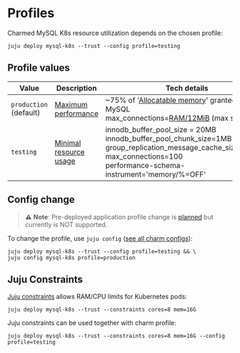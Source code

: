# Profiles

Charmed MySQL K8s resource utilization depends on the chosen profile:

```shell
juju deploy mysql-k8s --trust --config profile=testing
```

## Profile values

|Value|Description|Tech details|
| --- | --- | ----- |
|`production`<br>(default)|[Maximum performance](https://github.com/canonical/mysql-k8s-operator/blob/main/lib/charms/mysql/v0/mysql.py#L766-L775)| ~75% of '[Allocatable memory](https://kubernetes.io/docs/concepts/configuration/manage-resources-containers/)' granted for MySQL<br/>max_connections=[RAM/12MiB](https://github.com/canonical/mysql-k8s-operator/blob/main/lib/charms/mysql/v0/mysql.py#L2092) (max safe value)|
|`testing`|[Minimal resource usage](https://github.com/canonical/mysql-k8s-operator/blob/main/lib/charms/mysql/v0/mysql.py#L759-L764)| innodb_buffer_pool_size = 20MB<br/>innodb_buffer_pool_chunk_size=1MB<br/>group_replication_message_cache_size=128MB<br/>max_connections=100<br/>performance-schema-instrument='memory/%=OFF' |

## Config change

> :warning: **Note**: Pre-deployed application profile change is [planned](https://warthogs.atlassian.net/browse/DPE-2404) but currently is NOT supported.

To change the profile, use `juju config` ([see all charm configs](https://charmhub.io/mysql-k8s/configure#profile)):
```shell
juju deploy mysql-k8s --trust --config profile=testing && \
juju config mysql-k8s profile=production
```

## Juju Constraints

[Juju constraints](https://juju.is/docs/juju/constraint) allows RAM/CPU limits for Kubernetes pods:

```shell
juju deploy mysql-k8s --trust --constraints cores=8 mem=16G
```

Juju constraints can be used together with charm profile:

```shell
juju deploy mysql-k8s --trust --constraints cores=8 mem=16G --config profile=testing
```